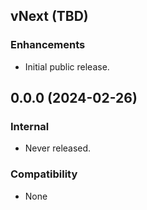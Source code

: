## vNext (TBD)

### Enhancements
* Initial public release.


## 0.0.0 (2024-02-26)

### Internal
* Never released.

### Compatibility
* None
